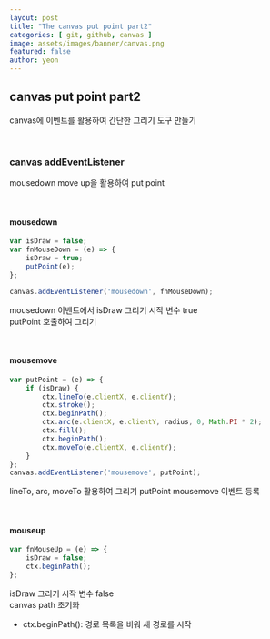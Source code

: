 ```yaml
---
layout: post
title: "The canvas put point part2" 
categories: [ git, github, canvas ]
image: assets/images/banner/canvas.png
featured: false
author: yeon
---
```



## canvas put point part2

canvas에 이벤트를 활용하여 간단한 그리기 도구 만들기

<br>

### canvas addEventListener
mousedown move up을 활용하여 put point

<br>

#### mousedown

```javascript
var isDraw = false;
var fnMouseDown = (e) => {
    isDraw = true;
    putPoint(e);
};

canvas.addEventListener('mousedown', fnMouseDown);
```

mousedown 이벤트에서 isDraw 그리기 시작 변수 true <br>
putPoint 호출하여 그리기

<br>

#### mousemove

```javascript
var putPoint = (e) => {
    if (isDraw) {
        ctx.lineTo(e.clientX, e.clientY);
        ctx.stroke();
        ctx.beginPath();
        ctx.arc(e.clientX, e.clientY, radius, 0, Math.PI * 2);
        ctx.fill();
        ctx.beginPath();
        ctx.moveTo(e.clientX, e.clientY);
    }
};
canvas.addEventListener('mousemove', putPoint);
```

lineTo, arc, moveTo 활용하여 그리기
putPoint mousemove 이벤트 등록

<br>

#### mouseup

```javascript
var fnMouseUp = (e) => {
    isDraw = false;
    ctx.beginPath();
};
```

isDraw 그리기 시작 변수 false <br>
canvas path 초기화

- ctx.beginPath(): 경로 목록을 비워 새 경로를 시작

<br><br><br>
